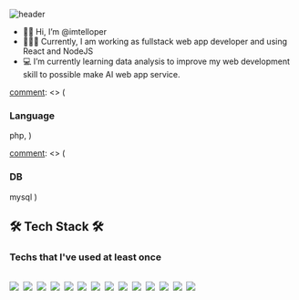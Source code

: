 ![header](https://capsule-render.vercel.app/api?type=wave&color=auto&height=500&section=header&text=SeungHoonLim&fontSize=100)

- 🙋🏻‍‍ Hi, I’m @imtelloper
- 👨🏻‍💻 Currently, I am working as fullstack web app developer and using React and NodeJS
- 💻 I’m currently learning data analysis to improve my web development skill to possible make AI web app service.

<!---
imtelloper/imtelloper is a ✨ special ✨ repository because its `README.md` (this file) appears on your GitHub profile.
You can click the Preview link to take a look at your changes.
--->

[comment]: <> (<img src="https://img.shields.io/badge/쓰고자하는_텍스트-컬러코드?style=flat-square&logo=simpleicons에서_아이콘이름&logoColor=white"/></a>&nbsp)

[comment]: <> (
### Language ###
php, 
)

[comment]: <> (
### DB ###
mysql
)


<h2 >🛠 Tech Stack 🛠</h2>
<h3>Techs that I've used at least once</h3>
<br/>
<img src="https://img.shields.io/badge/html-E34F26?style=flat-square&logo=html5&logoColor=white"/>&nbsp
<img src="https://img.shields.io/badge/css-1572B6?style=flat-square&logo=css3&logoColor=white"/>&nbsp
<img src="https://img.shields.io/badge/javascript-F7DF1E?style=flat-square&logo=javascript&logoColor=white"/>&nbsp
<img src="https://img.shields.io/badge/typescript-3178C6?style=flat-square&logo=typescript&logoColor=white"/>&nbsp
<img src="https://img.shields.io/badge/react-61DAFB?style=flat-square&logo=react&logoColor=white"/>&nbsp
<img src="https://img.shields.io/badge/node.js-339933?style=flat-square&logo=node.js&logoColor=white"/>&nbsp
<img src="https://img.shields.io/badge/nestjs-E0234E?style=flat-square&logo=nestjs&logoColor=white"/>&nbsp
<img src="https://img.shields.io/badge/Python-3766AB?style=flat-square&logo=Python&logoColor=white"/>&nbsp
<img src="https://img.shields.io/badge/aws-232F3E?style=flat-square&logo=amazon&logoColor=white"/>&nbsp
<img src="https://img.shields.io/badge/java-007396?style=flat-square&logo=java&logoColor=white"/>&nbsp
<img src="https://img.shields.io/badge/swift-FA7343?style=flat-square&logo=swift&logoColor=white"/>&nbsp
<img src="https://img.shields.io/badge/php-777BB4?style=flat-square&logo=php&logoColor=white"/>&nbsp
<img src="https://img.shields.io/badge/ios-000000?style=flat-square&logo=ios&logoColor=white"/>&nbsp
<img src="https://img.shields.io/badge/android-3DDC84?style=flat-square&logo=android&logoColor=white"/>&nbsp


